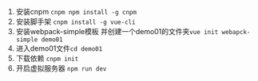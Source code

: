 1. 安装cnpm ``cnpm npm install -g cnpm``
2. 安装脚手架 ``cnpm install -g vue-cli``
3. 安装webpack-simple模板 并创建一个demo01的文件夹``vue init webapck-simple demo01``
4. 进入demo01文件``cd demo01``
5. 下载依赖 ``cnpm init``
6. 开启虚拟服务器 ``npm run dev``
